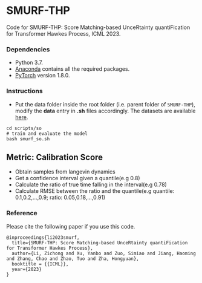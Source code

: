 # SMURF-THP
Code for SMURF-THP: Score Matching-based UnceRtainty quantiFication for Transformer Hawkes Process, ICML 2023.

### Dependencies
* Python 3.7.
* [Anaconda](https://www.anaconda.com/) contains all the required packages.
* [PyTorch](https://pytorch.org/) version 1.8.0.

### Instructions
* Put the data folder inside the root folder (i.e. parent folder of `SMURF-THP`), modify the **data** entry in **.sh** files accordingly. The datasets are available [here](https://drive.google.com/drive/folders/0BwqmV0EcoUc8UklIR1BKV25YR1U?resourcekey=0-OrlU87jyc1m-dVMmY5aC4w&usp=sharing).
```
cd scripts/so
# train and evaluate the model
bash smurf_so.sh
```

## Metric: Calibration Score
* Obtain samples from langevin dynamics
* Get a confidence interval given a quantile(e.g 0.8)
* Calculate the ratio of true time falling in the interval(e.g 0.78)
* Calculate RMSE between the ratio and the quantile(e.g quantile: 0.1,0.2,...,0.9; ratio: 0.05,0.18,...,0.91)

### Reference

Please cite the following paper if you use this code.

```
@inproceedings{li2023smurf,
  title={SMURF-THP: Score Matching-based UnceRtainty quantiFication for Transformer Hawkes Process},
  author={Li, Zichong and Xu, Yanbo and Zuo, Simiao and Jiang, Haoming and Zhang, Chao and Zhao, Tuo and Zha, Hongyuan},
  booktitle = {{ICML}},
  year={2023}
}
```